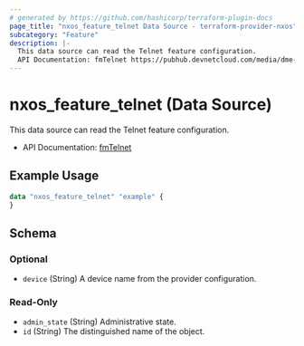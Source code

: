 ```yaml
---
# generated by https://github.com/hashicorp/terraform-plugin-docs
page_title: "nxos_feature_telnet Data Source - terraform-provider-nxos"
subcategory: "Feature"
description: |-
  This data source can read the Telnet feature configuration.
  API Documentation: fmTelnet https://pubhub.devnetcloud.com/media/dme-docs-10-2-2/docs/Feature%20Management/fm:Telnet/
---
```


# nxos_feature_telnet (Data Source)

This data source can read the Telnet feature configuration.

- API Documentation: [fmTelnet](https://pubhub.devnetcloud.com/media/dme-docs-10-2-2/docs/Feature%20Management/fm:Telnet/)

## Example Usage

```terraform
data "nxos_feature_telnet" "example" {
}
```

<!-- schema generated by tfplugindocs -->
## Schema

### Optional

- `device` (String) A device name from the provider configuration.

### Read-Only

- `admin_state` (String) Administrative state.
- `id` (String) The distinguished name of the object.



